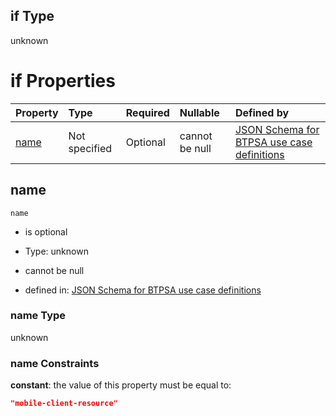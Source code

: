 ## if Type

unknown

# if Properties

| Property      | Type          | Required | Nullable       | Defined by                                                                                                                                                                                                        |
| :------------ | :------------ | :------- | :------------- | :---------------------------------------------------------------------------------------------------------------------------------------------------------------------------------------------------------------- |
| [name](#name) | Not specified | Optional | cannot be null | [JSON Schema for BTPSA use case definitions](btpsa-usecase-properties-services-items-allof-1-then-allof-68-if-properties-name.md "undefined#/properties/services/items/allOf/1/then/allOf/68/if/properties/name") |

## name



`name`

*   is optional

*   Type: unknown

*   cannot be null

*   defined in: [JSON Schema for BTPSA use case definitions](btpsa-usecase-properties-services-items-allof-1-then-allof-68-if-properties-name.md "undefined#/properties/services/items/allOf/1/then/allOf/68/if/properties/name")

### name Type

unknown

### name Constraints

**constant**: the value of this property must be equal to:

```json
"mobile-client-resource"
```
